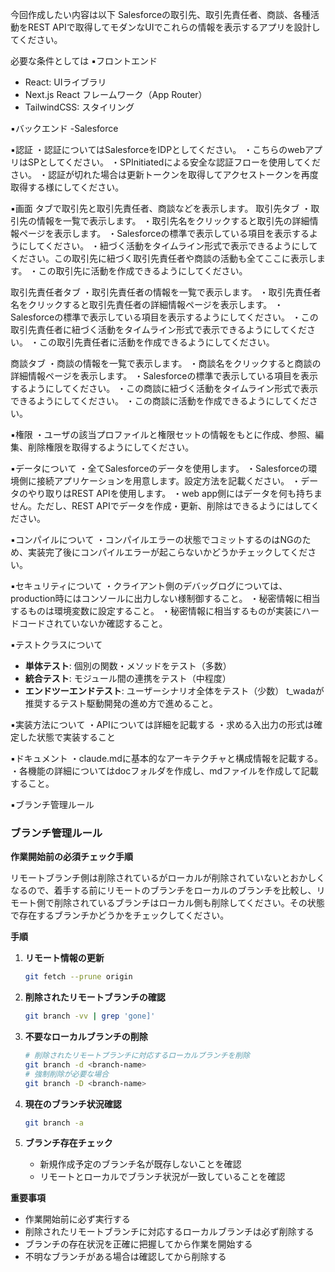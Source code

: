 今回作成したい内容は以下
Salesforceの取引先、取引先責任者、商談、各種活動をREST APIで取得してモダンなUIでこれらの情報を表示するアプリを設計してください。

必要な条件としては
▪️フロントエンド
- React: UIライブラリ
- Next.js React フレームワーク（App Router）
- TailwindCSS: スタイリング

▪️バックエンド
-Salesforce

▪️認証
・認証についてはSalesforceをIDPとしてください。
・こちらのwebアプリはSPとしてください。
・SPInitiatedによる安全な認証フローを使用してください。
・認証が切れた場合は更新トークンを取得してアクセストークンを再度取得する様にしてください。

▪️画面
タブで取引先と取引先責任者、商談などを表示します。
取引先タブ
・取引先の情報を一覧で表示します。
・取引先名をクリックすると取引先の詳細情報ページを表示します。
・Salesforceの標準で表示している項目を表示するようにしてください。
・紐づく活動をタイムライン形式で表示できるようにしてください。この取引先に紐づく取引先責任者や商談の活動も全てここに表示します。
・この取引先に活動を作成できるようにしてください。

取引先責任者タブ
・取引先責任者の情報を一覧で表示します。
・取引先責任者名をクリックすると取引先責任者の詳細情報ページを表示します。
・Salesforceの標準で表示している項目を表示するようにしてください。
・この取引先責任者に紐づく活動をタイムライン形式で表示できるようにしてください。
・この取引先責任者に活動を作成できるようにしてください。

商談タブ
・商談の情報を一覧で表示します。
・商談名をクリックすると商談の詳細情報ページを表示します。
・Salesforceの標準で表示している項目を表示するようにしてください。
・この商談に紐づく活動をタイムライン形式で表示できるようにしてください。
・この商談に活動を作成できるようにしてください。

▪️権限
・ユーザの該当プロファイルと権限セットの情報をもとに作成、参照、編集、削除権限を取得するようにしてください。

▪️データについて
・全てSalesforceのデータを使用します。
・Salesforceの環境側に接続アプリケーションを用意します。設定方法を記載ください。
・データのやり取りはREST APIを使用します。
・web app側にはデータを何も持ちません。ただし、REST APIでデータを作成・更新、削除はできるようにはしてください。

▪️コンパイルについて
・コンパイルエラーの状態でコミットするのはNGのため、実装完了後にコンパイルエラーが起こらないかどうかチェックしてください。

▪️セキュリティについて
・クライアント側のデバッグログについては、production時にはコンソールに出力しない様制御すること。
・秘密情報に相当するものは環境変数に設定すること。
・秘密情報に相当するものが実装にハードコードされていないか確認すること。

▪️テストクラスについて
- **単体テスト**: 個別の関数・メソッドをテスト（多数）
- **統合テスト**: モジュール間の連携をテスト（中程度）
- **エンドツーエンドテスト**: ユーザーシナリオ全体をテスト（少数）
t_wadaが推奨するテスト駆動開発の進め方で進めること。

▪️実装方法について
・APIについては詳細を記載する
・求める入出力の形式は確定した状態で実装すること

▪️ドキュメント
・claude.mdに基本的なアーキテクチャと構成情報を記載する。
・各機能の詳細についてはdocフォルダを作成し、mdファイルを作成して記載すること。

▪️ブランチ管理ルール
### ブランチ管理ルール
**作業開始前の必須チェック手順**

リモートブランチ側は削除されているがローカルが削除されていないとおかしくなるので、着手する前にリモートのブランチをローカルのブランチを比較し、リモート側で削除されているブランチはローカル側も削除してください。その状態で存在するブランチかどうかをチェックしてください。

**手順**
1. **リモート情報の更新**
   ```bash
   git fetch --prune origin
   ```

2. **削除されたリモートブランチの確認**
   ```bash
   git branch -vv | grep 'gone]'
   ```

3. **不要なローカルブランチの削除**
   ```bash
   # 削除されたリモートブランチに対応するローカルブランチを削除
   git branch -d <branch-name>
   # 強制削除が必要な場合
   git branch -D <branch-name>
   ```

4. **現在のブランチ状況確認**
   ```bash
   git branch -a
   ```

5. **ブランチ存在チェック**
   - 新規作成予定のブランチ名が既存しないことを確認
   - リモートとローカルでブランチ状況が一致していることを確認

**重要事項**
- 作業開始前に必ず実行する
- 削除されたリモートブランチに対応するローカルブランチは必ず削除する
- ブランチの存在状況を正確に把握してから作業を開始する
- 不明なブランチがある場合は確認してから削除する
